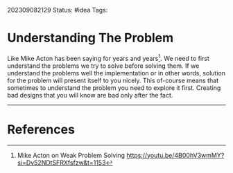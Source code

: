 202309082129
Status: #idea
Tags:

# Understanding The Problem

Like Mike Acton has been saying for years and years[^1]. We need to first understand the problems we try to solve before solving them. If we understand the problems well the implementation or in other words, solution for the problem will present itself to you nicely. This of-course means that sometimes to understand the problem you need to explore it first. Creating bad designs that you will know are bad only after the fact. 



---
# References

[^1]: Mike Acton on Weak Problem Solving https://youtu.be/4B00hV3wmMY?si=Dv52NDtSFRXfsfzw&t=1153
[^2]: Ginger Bill talks about teaching https://www.gingerbill.org/article/2021/02/01/the-essence-of-programming/#teaching



